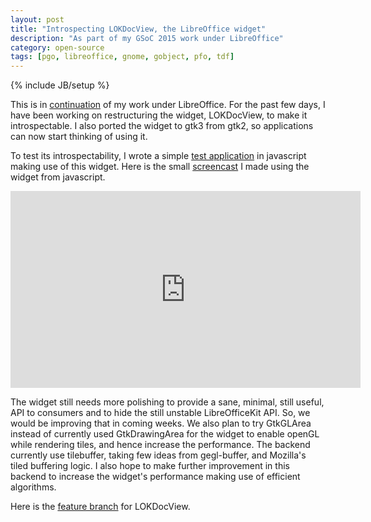 ```yaml
---
layout: post
title: "Introspecting LOKDocView, the LibreOffice widget"
description: "As part of my GSoC 2015 work under LibreOffice"
category: open-source
tags: [pgo, libreoffice, gnome, gobject, pfo, tdf]
---
```

{% include JB/setup %}

This is in
[continuation](http://pranavk.github.io/open-source/integrate-los-tiled-rendering-in-gnome-documents/)
of my work under LibreOffice. For the past few days, I have been working on
restructuring the widget, LOKDocView, to make it
introspectable. I also ported the widget to gtk3 from gtk2, so applications can
now start thinking of using it.

To test its introspectability, I wrote a simple [test application](https://github.com/pranavk/lokdocviewer)
in javascript making use of this widget. Here is the small
[screencast](https://youtu.be/k7s7tfmQFTw) I made using the widget from javascript.

<iframe width="560" height="315" src="https://www.youtube.com/embed/k7s7tfmQFTw"
frameborder="0" allowfullscreen></iframe>

The widget still needs more
polishing to provide a sane, minimal, still useful, API to consumers and to hide the
still unstable LibreOfficeKit API. So, we would be improving that in coming weeks.
We also plan to try GtkGLArea instead of currently used GtkDrawingArea for the widget to
enable openGL while rendering tiles, and hence increase the performance. The
backend currently use tilebuffer, taking few ideas from gegl-buffer, and
Mozilla's tiled buffering logic. I also hope to make further improvement in this
backend to increase the widget's performance making use of efficient algorithms.

Here is the [feature
branch](http://cgit.freedesktop.org/libreoffice/core/log/?h=feature/gsoc-tiled-rendering)
for LOKDocView.




